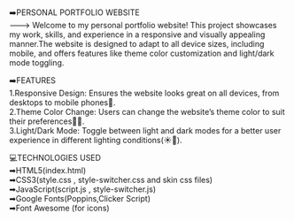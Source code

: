 ➡️PERSONAL PORTFOLIO WEBSITE                                                                                                                                                      
---> Welcome to my personal portfolio website! This project showcases my work, skills, and experience in a responsive and visually appealing manner.The website is designed to adapt to all device sizes, including mobile, and offers features like theme color customization and light/dark mode toggling.
                                                                                                                                                                                                                                                                                                            
➡️FEATURES                                                                                                                                                                                   
1.Responsive Design: Ensures the website looks great on all devices, from desktops to mobile phones📱.                                                                                               
2.Theme Color Change: Users can change the website’s theme color to suit their preferences🏳️‍🌈.                                                                                                 
3.Light/Dark Mode: Toggle between light and dark modes for a better user experience in different lighting conditions(☀️🌙). 

                                                                                                                                                                                                                                                                                                               
💻TECHNOLOGIES USED                                                                                                                                                                         
➡HTML5(index.html)                                                                                                                                                                             
➡CSS3(style.css , style-switcher.css and skin css files)                                                                                                                                
➡JavaScript(script.js , style-switcher.js)                                                                                                                                            
➡Google Fonts(Poppins,Clicker Script)                                                                                                                                                        
➡Font Awesome (for icons)                                                                                                                                                                                                                                                                                                                                                  
